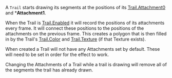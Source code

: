 A `Trail` starts drawing its segments at the positions of its [Trail.Attachment0](https://developer.roblox.com/api-reference/property/Trail/Attachment0) and ***Attachment1**.

When the Trail is [Trail.Enabled](https://developer.roblox.com/api-reference/property/Trail/Enabled) it will record the positions of its attachments every frame. It will connect these positions to the positions of the attachments on the previous frame. This creates a polygon that is then filled in by the Trail's [Trail.Color](https://developer.roblox.com/api-reference/property/Trail/Color) and [Trail.Texture](https://developer.roblox.com/api-reference/property/Trail/Texture) (if that Texture exists).

When created a Trail will not have any Attachments set by default. These will need to be set in order for the effect to work.

Changing the Attachments of a Trail while a trail is drawing will remove all of the segments the trail has already drawn.